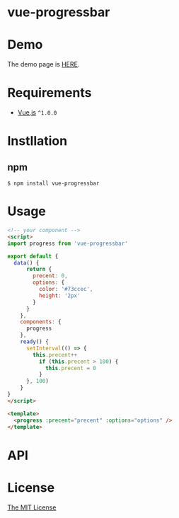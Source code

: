 # vue-progressbar

# Demo

The demo page is [HERE](http://hilongjw.github.io/vue-progressbar/index.html).

# Requirements

- [Vue.js](https://github.com/yyx990803/vue) `^1.0.0`

# Instllation

## npm

```shell
$ npm install vue-progressbar
```

# Usage

```html
<!-- your component -->
<script>
import progress from 'vue-progressbar'

export default {
  data() {
      return {
        precent: 0,
        options: {
          color: '#73ccec',
          height: '2px'
        }
      }
    },
    components: {
      progress
    },
    ready() {
      setInterval(() => {
        this.precent++
          if (this.precent > 100) {
            this.precent = 0
          }
      }, 100)
    }
}
</script>

<template>
  <progress :precent="precent" :options="options" />
</template>

```

# API


# License

[The MIT License](http://opensource.org/licenses/MIT)


